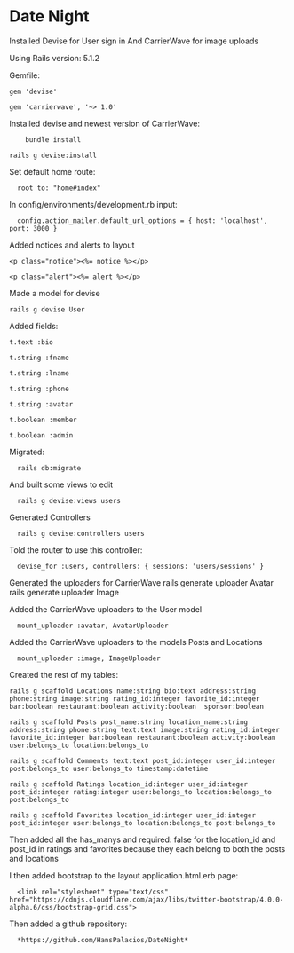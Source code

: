 # Date Night 


Installed Devise for User sign in
And CarrierWave for image uploads

Using Rails version: 5.1.2

Gemfile:

    gem 'devise'

    gem 'carrierwave', '~> 1.0'

Installed devise and newest version of CarrierWave:
	
		bundle install

    rails g devise:install

Set default home route:

	  root to: "home#index"

In config/environments/development.rb input:

	  config.action_mailer.default_url_options = { host: 'localhost', port: 3000 }

Added notices and alerts to layout

    <p class="notice"><%= notice %></p>

    <p class="alert"><%= alert %></p>

 Made a model for devise

	rails g devise User

Added fields:

    t.text :bio

    t.string :fname

    t.string :lname

    t.string :phone

    t.string :avatar

    t.boolean :member

    t.boolean :admin

Migrated:

	  rails db:migrate 

And built some views to edit     

	  rails g devise:views users   

Generated Controllers

	  rails g devise:controllers users

Told the router to use this controller:

	  devise_for :users, controllers: { sessions: 'users/sessions' }

Generated the uploaders for CarrierWave
    rails generate uploader Avatar
    rails generate uploader Image

Added the CarrierWave uploaders to the User model

	  mount_uploader :avatar, AvatarUploader

Added the CarrierWave uploaders to the models Posts and Locations

	  mount_uploader :image, ImageUploader

Created the rest of my tables:
	
    rails g scaffold Locations name:string bio:text address:string phone:string image:string rating_id:integer favorite_id:integer bar:boolean restaurant:boolean activity:boolean  sponsor:boolean 

    rails g scaffold Posts post_name:string location_name:string address:string phone:string text:text image:string rating_id:integer favorite_id:integer bar:boolean restaurant:boolean activity:boolean user:belongs_to location:belongs_to

    rails g scaffold Comments text:text post_id:integer user_id:integer post:belongs_to user:belongs_to timestamp:datetime

    rails g scaffold Ratings location_id:integer user_id:integer post_id:integer rating:integer user:belongs_to location:belongs_to post:belongs_to

    rails g scaffold Favorites location_id:integer user_id:integer post_id:integer user:belongs_to location:belongs_to post:belongs_to

Then added all the has_manys and required: false for the location_id and post_id in ratings and favorites because they each belong to both the posts and locations

I then added bootstrap to the layout application.html.erb page:

	  <link rel="stylesheet" type="text/css" href="https://cdnjs.cloudflare.com/ajax/libs/twitter-bootstrap/4.0.0-alpha.6/css/bootstrap-grid.css">

Then added a github repository: 

	  *https://github.com/HansPalacios/DateNight*


